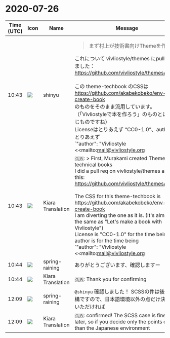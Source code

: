 # 2020-07-26

|Time (UTC)|Icon|Name|Message|
|---|---|---|---|
|10:43|![](https://avatars.slack-edge.com/2018-04-27/354445776386_e258f5ed5ba887b08668_72.jpg)|shinyu|<blockquote>まず村上が技術書向けThemeを作成</blockquote>これについて vivliostyle/themes にpull reqしました：<br><https://github.com/vivliostyle/themes/pull/7><br><br>この theme-techbook のCSSは<br><https://github.com/akabekobeko/env-create-book><br>のものをそのまま流用しています。（「Vivliostyleで本を作ろう」のものとほぼ同じものですね）<br>Licenseはとりあえず “CC0-1.0”、authorはとりあえず<br>`"author": "Vivliostyle &lt;<mailto:mail@vivliostyle.org|mail@vivliostyle.org>&gt;"` としています。<br>これをどうするか確認お願いします：　 `@akabeko` `@spring-raining`<br><blockquote>[vivliostyle/themes] #7 add theme-techbook</blockquote><br><blockquote>akabekobeko/env-create-book</blockquote>|
|10:43|![](https://avatars.slack-edge.com/2019-08-21/732685848020_f3f20736795184660348_72.png)|Kiara Translation|🇬🇧: &gt; First, Murakami created Theme for technical books<br>I did a pull req on vivliostyle/themes about this:<br><https://github.com/vivliostyle/themes/pull/7><br><br>The CSS for this theme-techbook is<br><https://github.com/akabekobeko/env-create-book><br>I am diverting the one as it is. (It's almost the same as "Let's make a book with Vivliostyle")<br>License is "CC0-1.0" for the time being, author is for the time being<br>`"author": "Vivliostyle &lt;<mailto:mail@vivliostyle.org|mail@vivliostyle.org>&gt;"`.<br>Please check what you do with this:|
|10:44|![](https://secure.gravatar.com/avatar/1ac180f0868137292905c311b5fff781.jpg?s=72&d=https%3A%2F%2Fa.slack-edge.com%2Fdf10d%2Fimg%2Favatars%2Fava_0021-72.png)|spring-raining|ありがとうございます、確認しますー|
|10:44|![](https://avatars.slack-edge.com/2019-08-21/732685848020_f3f20736795184660348_72.png)|Kiara Translation|🇬🇧: Thank you for confirming|
|12:09|![](https://secure.gravatar.com/avatar/1ac180f0868137292905c311b5fff781.jpg?s=72&d=https%3A%2F%2Fa.slack-edge.com%2Fdf10d%2Fimg%2Favatars%2Fava_0021-72.png)|spring-raining|`@shinyu` 確認しました！ SCSSの件は後で結構ですので、日本語環境以外の点だけ決めていただければ|
|12:09|![](https://avatars.slack-edge.com/2019-08-21/732685848020_f3f20736795184660348_72.png)|Kiara Translation|🇬🇧:  confirmed! The SCSS case is fine later, so if you decide only the points other than the Japanese environment|
